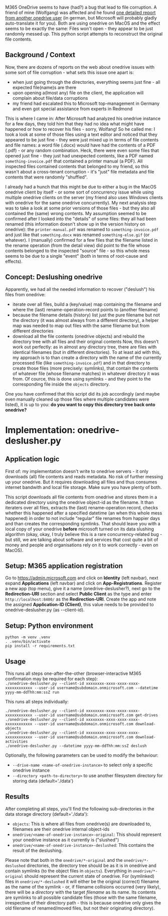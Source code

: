 M365 OneDrive seems to have (had?) a bug that lead to file corruption. A friend of mine (Wolfgang) was affected and he found [one detailed report from another onedrive user](https://answers.microsoft.com/de-de/msoffice/forum/all/onedrive-dateien-vertauscht/1774c372-9a63-495f-a02f-8745a393b8ab) (in german, but Microsoft will probably gladly auto-translate it for you). Both are using onedrive on MacOS and the effect seems to be exactly the same: Files won't open - they appear to be just randomly messed up. This python script attempts to reconstruct the original file contents.

## Background / Context
Now, there are dozens of reports on the web about onedrive issues with some sort of file corruption - what sets this issue one apart is:
- when just going through the directories, everything seems just fine - all expected file(name)s are there
- upon opening a(lmost any) file on the client, the application will complain about file/data corruptions
- my friend had escalated this to Microsoft top-management in Germany and even got special assistance from experts in Redmond

This is where I came in: After Microsoft had analyzed his onedrive instance for a few days, they told him that they had no idea what might have happened or how to recover his files - sorry, Wolfang! So he called me: I took a look at some of those files using a text editor and noticed that they appeared to be just fine - they were just mixed up in terms of file contents and file names: a word file (.docx) would have had the contents of a PDF (.pdf) - or any random combination. Heck, there were even some files that opened just fine - they just had unexpected contents, like a PDF named `something-invoice.pdf` that contained a printer manual (a PDF). All inspected files contained contents that belonged to my friend, so this wasn't about a cross-tenant corruption - it's "just" file metadata and file contents that were randomly "shuffled". 

I already had a hunch that this might be due to either a bug in the MacOS onedrive client by itself - or some sort of concurrency issue while using multiple onedrive clients on the server (my friend also uses Windows clients with onedrive for the same onedrive concurrently). My next analysis step was to take a look at some prior versions of those files - but they also all contained the (same) wrong contents. My assumption seemed to be confirmed after I looked into the "details" of some files: they all had been renamed (this information doesn't show up in the version history on onedrive): the `printer-manual.pdf` was renamed to `something-invoice.pdf` and just like that `something.docx` was renamed `something-else.gif` (or whatever). I (manually) confirmed for a few files that the filename listed in the rename operation (from the detail view) did point to the file whose contents belonged to the inspected "source" file - so this whole mess seems to be due to a single "event" (both in terms of root-cause and effects). 

## Concept: Deslushing onedrive
Apparently, we had all the needed information to recover ("deslush") his files from onedrive:
- iterate over all files, build a (key/value) map containing the filename and where the (last) rename-operation-record points to (another filename)
- because the filename details (history) list just the pure filename but not the directory (it was almost always from a different directory), a helper map was needed to map out files with the same filename but from different directories
- download all the file contents (onedrive objects) and rebuild the directory tree with all files and their original contents
Now, this doesn't work out perfectly: as in almost any directory tree, there are files with identical filenames (but in different directories). To at least aid with this, my approach is to than create a directory with the name of the currently processed file (like `something-invoice.pdf`) and in that directory to create those files (more precisely: symlinks), that contain the contents of whatever file (whose filename matches) in whatever directory it was from. Of cource, this is done using symlinks - and they point to the corresponding file inside the `objects` directory.

One you have confirmed that this script did its job accordingly (and maybe even manually cleaned up those files where multiple candidates were listed), it is up to you: **do you want to copy this directory tree back onto onedrive?**

# Implementation: onedrive-deslusher.py

## Application logic
First of: my implementation doesn't write to onedrive servers - it only downloads (all) file contents and reads metadata. No risk of further messing up your onedrive. But it requires downloading all files and thus consumes internet bandwith and local file storage. Make sure you have plenty of both.

This script downloads all file contents from onedrive and stores them in a dedicated directory using the onedrive object-id as the filename. It than iteraters over all files, extracts the (last) rename-operation record, checks whether this happened after a specified datetime (an when this whole mess happened) in order to not include "regular" file renames from happier days and than creates the corresponding symlinks. That should leave you with a local copy of your onedrive **before** microsoft turned on its data slushing algorithm (okay, okay, I truly believe this is a rare concurrency-related bug - but still, we are talking about software and services that cost quite a bit of money and people and organisations rely on it to work correctly - even on MacOS).

## Setup: M365 application registration
Go to https://admin.microsoft.com and click on **Identity** (left navbar), next expand **Applications** (left navbar) and click on **App-Registrations**. Register a new app (top menu), give it a name (onedrive-deslusher?), next go to the **Redirection-URI** section and select **Public Client** as the type and enter `http://localhost:8400/` as the **Redirection-URI**. Create the app and note the assigned **Application-ID (Client)**, this value needs to be provided to onedrive-deslusher.py (as --client-id).

## Setup: Python environment
```
python -m venv .venv
. .venv/bin/activate
pip install -r requirements.txt
```

## Usage
This runs all steps one-after-the-other (browser-interactive M365 confirmation may be required for each step):  
`./onedrive-deslusher.py --client-id xxxxxxxx-xxxx-xxxx-xxxx-xxxxxxxxxxxx --user-id username@subdomain.onmicrosoft.com --datetime yyyy-mm-ddThh:mm:ssZ run`

This runs all steps individually:
```
./onedrive-deslusher.py --client-id xxxxxxxx-xxxx-xxxx-xxxx-xxxxxxxxxxxx --user-id username@subdomain.onmicrosoft.com get-drives
./onedrive-deslusher.py --client-id xxxxxxxx-xxxx-xxxx-xxxx-xxxxxxxxxxxx --user-id username@subdomain.onmicrosoft.com download-objects
./onedrive-deslusher.py --client-id xxxxxxxx-xxxx-xxxx-xxxx-xxxxxxxxxxxx --user-id username@subdomain.onmicrosoft.com download-activities
./onedrive-deslusher.py --datetime yyyy-mm-ddThh:mm:ssZ deslush
```

Optionally, the following parameters can be used to modify the behaviour:
* `--drive-name <name-of-onedrive-instance>` to select only a specific onedrive instance
* `--directory <path-to-directory>` to use another filesystem directory for storing data (default='./data')

## Results
After completing all steps, you'll find the following sub-directories in the data storage directory (default='./data'):
* `objects`: This is where all files from onedrive(s) are downloaded to, filenames are their onedrive internal object-ids
* `onedrive/<name-of-onedrive-instance>-original`: This should represent your onedrive instance as it currently is ("slushed")
* `onedrive/<name-of-onedrive-instance>-deslushed`: This contains the result of the deslushing.

Please note that both in the `onedrive/*-original` and the `onedrive/*-deslushed` directories, the directory tree should be as it is in onedrive and contain symlinks (to the object files in `objects`). Everything in `onedrive/*-original` should represent the current state of onedrive. For (symlinked) files in `onedrive/*-deslushed` it will either be the original (correct) filename as the name of the symlink - or, if filename collisions occurred (very likely), there will be a _directory_ with the target _filename_ as its name. Its contents are symlinks to all possible candidate files (those with the same filename, irrespective of their directory path - this is because onedrive only gives the old filename of renamed/moved files, but not their originating directory).
